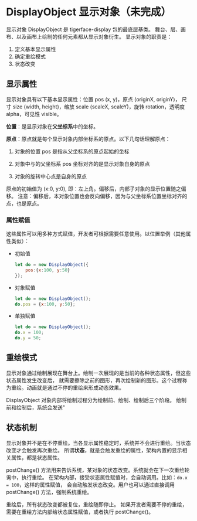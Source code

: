# DisplayObject 显示对象（未完成）

显示对象 DisplayObject 是 tigerface-display 包的最底层基类。
舞台、层、画布、以及画布上绘制的任何元素都从显示对象衍生。
显示对象的职责是：
1. 定义基本显示属性
1. 确定重绘模式
1. 状态改变

## 显示属性

显示对象具有以下基本显示属性：位置 pos (x, y)，原点 (originX, originY)，
尺寸 size (width, height)，缩放 scale (scaleX, scaleY)，旋转 rotation，透明度 alpha，可见性 visible。

**位置**：是显示对象在**父坐标系**中的坐标。

**原点**：原点就是每个显示对象内部坐标系的原点。以下几句话理解原点：

1. 对象的位置 pos 是指从父坐标系的原点起始的坐标

1. 对象中与的父坐标系 pos 坐标对齐的是显示对象自身的原点

1. 对象的旋转中心点是自身的原点

原点的初始值为 (x:0, y:0), 即：左上角。偏移后，内部子对象的显示位置随之偏移。
注意：偏移后，本对象位置也会反向偏移，因为与父坐标系位置坐标对齐的点，也是原点。

### 属性赋值
这些属性可以用多种方式赋值，开发者可根据需要任意使用。以位置举例（其他属性类似）：

* 初始值

    ```javascript
    let do = new DisplayObject({
        pos:{x:100, y:50}
    });
    ```

* 对象赋值

    ```javascript
    let do = new DisplayObject();
    do.pos = {x:100, y:50};
    ```

* 单独赋值

    ```javascript
    let do = new DisplayObject();
    do.x = 100;
    do.y = 50;
    ```
## 重绘模式

显示对象通过绘制展现在舞台上。绘制一次展现的是当前的各种状态属性，但这些状态属性发生改变后，
就需要擦除之前的图形，再次绘制新的图形。这个过程称为重绘。动画就是通过不停的重绘来形成动态效果。

DisplayObject 对象内部将绘制过程分为绘制前、绘制、绘制后三个阶段。
绘制前和绘制后，系统会发送"

## 状态机制

显示对象并不是在不停重绘。当各显示属性稳定时，系统并不会进行重绘。当状态改变才会触发再次重绘。
所谓**状态**，就是会触发重绘的属性，架构内置的显示相关属性，都是状态属性。

postChange() 方法用来告诉系统，某对象的状态改变。系统就会在下一次重绘轮询中，执行重绘。
在架构内部，接受状态属性赋值时，会自动调用。比如：`do.x = 100`，这样的属性赋值，
会自动触发状态改变。用户也可以通过直接调用 postChange() 方法，强制系统重绘。

重绘后，所有状态改变都被复位，重绘随即停止。
如果开发者需要不停的重绘，需要在重绘方法内部给状态属性赋值，或者执行 postChange()。